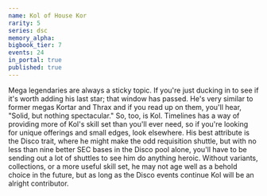 ```yaml
---
name: Kol of House Kor
rarity: 5
series: dsc
memory_alpha:
bigbook_tier: 7
events: 24
in_portal: true
published: true
---
```


Mega legendaries are always a sticky topic. If you're just ducking in to see if it's worth adding his last star; that window has passed. He's very similar to former megas Kortar and Thrax and if you read up on them, you'll hear, "Solid, but nothing spectacular." So, too, is Kol. Timelines has a way of providing more of Kol's skill set than you'll ever need, so if you're looking for unique offerings and small edges, look elsewhere. His best attribute is the Disco trait, where he might make the odd requisition shuttle, but with no less than nine better SEC bases in the Disco pool alone, you'll have to be sending out a lot of shuttles to see him do anything heroic. Without variants, collections, or a more useful skill set, he may not age well as a behold choice in the future, but as long as the Disco events continue Kol will be an alright contributor.
